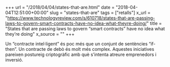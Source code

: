+++
url = "/2018/04/04/states-that-are.html"
date = "2018-04-04T12:51:00+00:00"
slug = "states-that-are"
tags = ["retalls"]
x_url = "https://www.technologyreview.com/s/610718/states-that-are-passing-laws-to-govern-smart-contracts-have-no-idea-what-theyre-doing/"
title = "States that are passing laws to govern “smart contracts” have no idea what they’re doing"
x_source = ""
+++


Un “contracte intel·ligent” és poc més que un conjunt de sentències “if-then”. Un contracte de debò és molt més complex. Aquestes iniciatives pareixen postureig criptogràfic amb què s’intenta atreure emprenedors i inversió.

